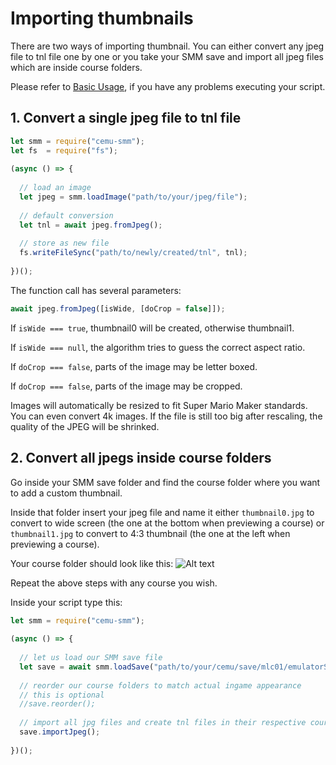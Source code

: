 # Importing thumbnails

There are two ways of importing thumbnail. You can either convert any jpeg file to tnl file one by one or you take your SMM save and import all jpeg files which are inside course folders.

Please refer to [Basic Usage](https://github.com/Tarnadas/cemu-smm/blob/master/tutorial/basic_usage.md), if you have any problems executing your script.

## 1. Convert a single jpeg file to tnl file


```js
let smm = require("cemu-smm");
let fs  = require("fs");
  
(async () => {
  
  // load an image
  let jpeg = smm.loadImage("path/to/your/jpeg/file");
  
  // default conversion
  let tnl = await jpeg.fromJpeg();
  
  // store as new file
  fs.writeFileSync("path/to/newly/created/tnl", tnl);
  
})();
```

The function call has several parameters:
```js
await jpeg.fromJpeg([isWide, [doCrop = false]]);
```
If ```isWide === true```, thumbnail0 will be created, otherwise thumbnail1.

If ```isWide === null```, the algorithm tries to guess the correct aspect ratio.

If ```doCrop === false```, parts of the image may be letter boxed.

If ```doCrop === false```, parts of the image may be cropped.

Images will automatically be resized to fit Super Mario Maker standards. You can even convert 4k images. If the file is still too big after rescaling, the quality of the JPEG will be shrinked.

## 2. Convert all jpegs inside course folders

Go inside your SMM save folder and find the course folder where you want to add a custom thumbnail.

Inside that folder insert your jpeg file and name it either ```thumbnail0.jpg``` to convert to wide screen (the one at the bottom when previewing a course) or ```thumbnail1.jpg``` to convert to 4:3 thumbnail (the one at the left when previewing a course).

Your course folder should look like this:
![Alt text](https://raw.githubusercontent.com/Tarnadas/cemu-smm/master/tutorial/course_folder.jpg)

Repeat the above steps with any course you wish.

Inside your script type this:


```js
let smm = require("cemu-smm");
  
(async () => {
    
  // let us load our SMM save file
  let save = await smm.loadSave("path/to/your/cemu/save/mlc01/emulatorSave/updateID");
  
  // reorder our course folders to match actual ingame appearance
  // this is optional
  //save.reorder();
  
  // import all jpg files and create tnl files in their respective course folder
  save.importJpeg();
  
})();
```